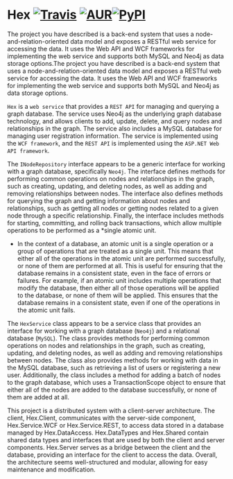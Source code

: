 # Hex [![Travis](https://img.shields.io/travis/rust-lang/rust.svg)]() [![AUR](https://img.shields.io/aur/license/yaourt.svg)]()[![PyPI](https://img.shields.io/pypi/status/Django.svg)]()

The project you have described is a back-end system that uses a node-and-relation-oriented data model and exposes a RESTful web service for accessing the data. It uses the Web API and WCF frameworks for implementing the web service and supports both MySQL and Neo4j as data storage options.The project you have described is a back-end system that uses a node-and-relation-oriented data model and exposes a RESTful web service for accessing the data. It uses the Web API and WCF frameworks for implementing the web service and supports both MySQL and Neo4j as data storage options.

`Hex`  is a `web service` that provides a `REST API` for managing and querying a graph database. The service uses Neo4j as the underlying graph database technology, and allows clients to add, update, delete, and query nodes and relationships in the graph. The service also includes a MySQL database for managing user registration information. The service is implemented using the `WCF framework`, and the `REST API` is implemented using the `ASP.NET Web API framework`.


The `INodeRepository` interface appears to be a generic interface for working with a graph database, specifically `Neo4j`. The interface defines methods for performing common operations on nodes and relationships in the graph, such as creating, updating, and deleting nodes, as well as adding and removing relationships between nodes. The interface also defines methods for querying the graph and getting information about nodes and relationships, such as getting all nodes or getting nodes related to a given node through a specific relationship. Finally, the interface includes methods for starting, committing, and rolling back transactions, which allow multiple operations to be performed as a *single atomic unit.

* In the context of a database, an atomic unit is a single operation or a group of operations that are treated as a single unit. This means that either all of the operations in the atomic unit are performed successfully, or none of them are performed at all. This is useful for ensuring that the database remains in a consistent state, even in the face of errors or failures. For example, if an atomic unit includes multiple operations that modify the database, then either all of those operations will be applied to the database, or none of them will be applied. This ensures that the database remains in a consistent state, even if one of the operations in the atomic unit fails.


The `HexService` class appears to be a service class that provides an interface for working with a graph database (`Neo4j`) and a relational database (`MySQL`). The class provides methods for performing common operations on nodes and relationships in the graph, such as creating, updating, and deleting nodes, as well as adding and removing relationships between nodes. The class also provides methods for working with data in the MySQL database, such as retrieving a list of users or registering a new user. Additionally, the class includes a method for adding a batch of nodes to the graph database, which uses a TransactionScope object to ensure that either all of the nodes are added to the database successfully, or none of them are added at all.

This project is a distributed system with a client-server architecture. The client, Hex.Client, communicates with the server-side component, Hex.Service.WCF or Hex.Service.REST, to access data stored in a database managed by Hex.DataAccess. Hex.DataTypes and Hex.Shared contain shared data types and interfaces that are used by both the client and server components. Hex.Server serves as a bridge between the client and the database, providing an interface for the client to access the data. Overall, the architecture seems well-structured and modular, allowing for easy maintenance and modification.
